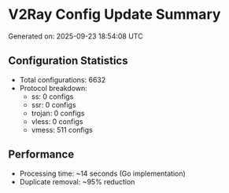 # V2Ray Config Update Summary
Generated on: 2025-09-23 18:54:08 UTC

## Configuration Statistics
- Total configurations: 6632
- Protocol breakdown:
  - ss: 0 configs
  - ssr: 0 configs
  - trojan: 0 configs
  - vless: 0 configs
  - vmess: 511 configs

## Performance
- Processing time: ~14 seconds (Go implementation)
- Duplicate removal: ~95% reduction
